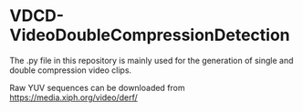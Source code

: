 # VDCD-VideoDoubleCompressionDetection
The .py file in this repository is mainly used for the generation of single and double compression video clips.

Raw YUV sequences can be downloaded from https://media.xiph.org/video/derf/
